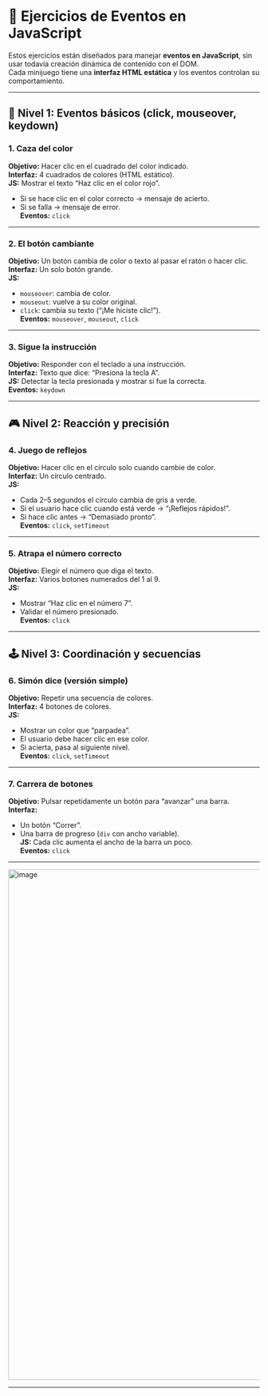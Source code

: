 # 🧩 Ejercicios de Eventos en JavaScript

Estos ejercicios están diseñados para manejar **eventos en JavaScript**, sin usar todavía creación dinámica de contenido con el DOM.  
Cada minijuego tiene una **interfaz HTML estática** y los eventos controlan su comportamiento.

---

## 🧱 Nivel 1: Eventos básicos (click, mouseover, keydown)

### 1. Caza del color
**Objetivo:** Hacer clic en el cuadrado del color indicado.  
**Interfaz:** 4 cuadrados de colores (HTML estático).  
**JS:** Mostrar el texto “Haz clic en el color rojo”.  
- Si se hace clic en el color correcto → mensaje de acierto.  
- Si se falla → mensaje de error.  
**Eventos:** `click`

---

### 2. El botón cambiante
**Objetivo:** Un botón cambia de color o texto al pasar el ratón o hacer clic.  
**Interfaz:** Un solo botón grande.  
**JS:**  
- `mouseover`: cambia de color.  
- `mouseout`: vuelve a su color original.  
- `click`: cambia su texto (“¡Me hiciste clic!”).  
**Eventos:** `mouseover`, `mouseout`, `click`

---

### 3. Sigue la instrucción
**Objetivo:** Responder con el teclado a una instrucción.  
**Interfaz:** Texto que dice: “Presiona la tecla A”.  
**JS:** Detectar la tecla presionada y mostrar si fue la correcta.  
**Eventos:** `keydown`

---

## 🎮 Nivel 2: Reacción y precisión

### 4. Juego de reflejos
**Objetivo:** Hacer clic en el círculo solo cuando cambie de color.  
**Interfaz:** Un círculo centrado.  
**JS:**  
- Cada 2–5 segundos el círculo cambia de gris a verde.  
- Si el usuario hace clic cuando está verde → “¡Reflejos rápidos!”.  
- Si hace clic antes → “Demasiado pronto”.  
**Eventos:** `click`, `setTimeout`

---

### 5. Atrapa el número correcto
**Objetivo:** Elegir el número que diga el texto.  
**Interfaz:** Varios botones numerados del 1 al 9.  
**JS:**  
- Mostrar “Haz clic en el número 7”.  
- Validar el número presionado.  
**Eventos:** `click`

---

## 🕹️ Nivel 3: Coordinación y secuencias

### 6. Simón dice (versión simple)
**Objetivo:** Repetir una secuencia de colores.  
**Interfaz:** 4 botones de colores.  
**JS:**  
- Mostrar un color que “parpadea”.  
- El usuario debe hacer clic en ese color.  
- Si acierta, pasa al siguiente nivel.  
**Eventos:** `click`, `setTimeout`

---

### 7. Carrera de botones
**Objetivo:** Pulsar repetidamente un botón para “avanzar” una barra.  
**Interfaz:**  
- Un botón “Correr”.  
- Una barra de progreso (`div` con ancho variable).  
**JS:** Cada clic aumenta el ancho de la barra un poco.  
**Eventos:** `click`

---
<img width="1536" height="1024" alt="image" src="https://github.com/user-attachments/assets/98b55c32-4ba4-493a-b212-ad8eb296b0fb" />

---
